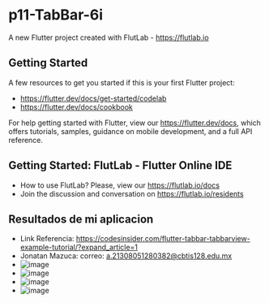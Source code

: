 # p11-TabBar-6i

A new Flutter project created with FlutLab - https://flutlab.io

## Getting Started

A few resources to get you started if this is your first Flutter project:

- https://flutter.dev/docs/get-started/codelab
- https://flutter.dev/docs/cookbook

For help getting started with Flutter, view our
https://flutter.dev/docs, which offers tutorials,
samples, guidance on mobile development, and a full API reference.

## Getting Started: FlutLab - Flutter Online IDE

- How to use FlutLab? Please, view our https://flutlab.io/docs
- Join the discussion and conversation on https://flutlab.io/residents
## Resultados de mi aplicacion

- Link Referencia: https://codesinsider.com/flutter-tabbar-tabbarview-example-tutorial/?expand_article=1
- Jonatan Mazuca: correo: a.21308051280382@cbtis128.edu.mx
- ![image](https://github.com/JonatanMVJ/P11-tABBAR-6I/assets/143743615/4c45ceb7-e7e5-4cf2-b330-a57a956f06d1)
- ![image](https://github.com/JonatanMVJ/P11-tABBAR-6I/assets/143743615/78b8ff5f-60c4-4e92-a26b-77f7c447f4a5)
- ![image](https://github.com/JonatanMVJ/P11-tABBAR-6I/assets/143743615/628e4cf1-e795-4e2a-8db0-fafbc8570474)
- ![image](https://github.com/JonatanMVJ/P11-tABBAR-6I/assets/143743615/9fdb36e6-28f6-464f-bd56-dc549f3fbf99)




